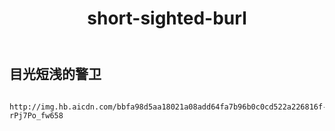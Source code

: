 ﻿---
layout: default
title: short-sighted-burl
---
## 目光短浅的警卫
```

http://img.hb.aicdn.com/bbfa98d5aa18021a08add64fa7b96b0c0cd522a226816f-rPj7Po_fw658

```

